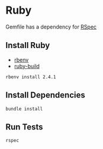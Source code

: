 # Ruby

Gemfile has a dependency for [RSpec](http://rspec.info/)

## Install Ruby
- [rbenv](https://github.com/rbenv/rbenv)
- [ruby-build](https://github.com/rbenv/ruby-build)

```
rbenv install 2.4.1
```

## Install Dependencies

```
bundle install
```

## Run Tests

```
rspec
```
